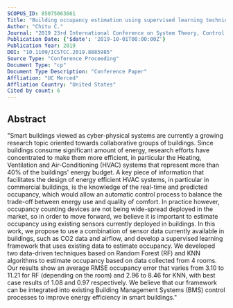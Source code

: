 ```yaml
---
SCOPUS_ID: 85075063661
Title: "Building occupancy estimation using supervised learning techniques"
Author: "Chitu C."
Journal: "2019 23rd International Conference on System Theory, Control and Computing, ICSTCC 2019 - Proceedings"
Publication Date: {'$date': '2019-10-01T00:00:00Z'}
Publication Year: 2019
DOI: "10.1109/ICSTCC.2019.8885985"
Source Type: "Conference Proceeding"
Document Type: "cp"
Document Type Description: "Conference Paper"
Affliation: "UC Merced"
Affliation Country: "United States"
Cited by count: 6
---
```


## Abstract
"Smart buildings viewed as cyber-physical systems are currently a growing research topic oriented towards collaborative groups of buildings. Since buildings consume significant amount of energy, research efforts have concentrated to make them more efficient, in particular the Heating, Ventilation and Air-Conditioning (HVAC) systems that represent more than 40% of the buildings' energy budget. A key piece of information that facilitates the design of energy efficient HVAC systems, in particular in commercial buildings, is the knowledge of the real-time and predicted occupancy, which would allow an automatic control process to balance the trade-off between energy use and quality of comfort. In practice however, occupancy counting devices are not being wide-spread deployed in the market, so in order to move forward, we believe it is important to estimate occupancy using existing sensors currently deployed in buildings. In this work, we propose to use a combination of sensor data currently available in buildings, such as CO2 data and airflow, and develop a supervised learning framework that uses existing data to estimate occupancy. We developed two data-driven techniques based on Random Forest (RF) and KNN algorithms to estimate occupancy based on data collected from 4 rooms. Our results show an average RMSE occupancy error that varies from 3.10 to 11.21 for RF (depending on the room) and 2.96 to 8.46 for KNN, with best case results of 1.08 and 0.97 respectively. We believe that our framework can be integrated into existing Building Management Systems (BMS) control processes to improve energy efficiency in smart buildings."
